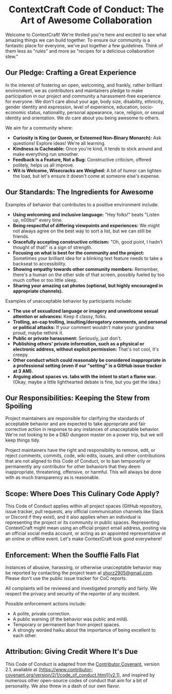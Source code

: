 # <center> ContextCraft Code of Conduct: The Art of Awesome Collaboration</center>

Welcome to ContextCraft! We're thrilled you're here and excited to see what amazing things we can build together. To ensure our community is a fantastic place for everyone, we've put together a few guidelines. Think of them less as "rules" and more as "recipes for a delicious collaboration stew."

## Our Pledge: Crafting a Great Experience

In the interest of fostering an open, welcoming, and frankly, rather brilliant environment, we as contributors and maintainers pledge to make participation in our project and community a harassment-free experience for everyone. We don't care about your age, body size, disability, ethnicity, gender identity and expression, level of experience, education, socio-economic status, nationality, personal appearance, race, religion, or sexual identity and orientation. We *do* care about you being awesome to others.

We aim for a community where:
*   **Curiosity is King (or Queen, or Esteemed Non-Binary Monarch):** Ask questions! Explore ideas! We're all learning.
*   **Kindness is Cacheable:** Once you're kind, it tends to stick around and make everything run smoother.
*   **Feedback is a Feature, Not a Bug:** Constructive criticism, offered politely, helps us all improve.
*   **Wit is Welcome, Wisecracks are Weighed:** A bit of humor can lighten the load, but let's ensure it doesn't come at someone else's expense.

## Our Standards: The Ingredients for Awesome

Examples of behavior that contributes to a positive environment include:

*   **Using welcoming and inclusive language:** "Hey folks!" beats "Listen up, n00bs!" every time.
*   **Being respectful of differing viewpoints and experiences:** We might not always agree on the best way to sort a list, but we can still be friends.
*   **Gracefully accepting constructive criticism:** "Oh, good point, I hadn't thought of that!" is a sign of strength.
*   **Focusing on what is best for the community and the project:** Sometimes your brilliant idea for a blinking text feature needs to take a backseat to accessibility.
*   **Showing empathy towards other community members:** Remember, there's a human on the other side of that screen, possibly fueled by too much coffee or too little sleep.
*   **Sharing your amazing cat photos (optional, but highly encouraged in appropriate channels).**

Examples of unacceptable behavior by participants include:

*   **The use of sexualized language or imagery and unwelcome sexual attention or advances:** Keep it classy, folks.
*   **Trolling, an-cap trolling, insulting/derogatory comments, and personal or political attacks:** If your comment wouldn't make your grandma proud, maybe rethink it.
*   **Public or private harassment:** Seriously, just don't.
*   **Publishing others' private information, such as a physical or electronic address, without explicit permission:** That's not cool, it's creepy.
*   **Other conduct which could reasonably be considered inappropriate in a professional setting (even if our "setting" is a GitHub issue tracker at 3 AM).**
*   **Arguing about spaces vs. tabs with the intent to start a flame war.** (Okay, maybe a little lighthearted debate is fine, but you get the idea.)

## Our Responsibilities: Keeping the Stew from Spoiling

Project maintainers are responsible for clarifying the standards of acceptable behavior and are expected to take appropriate and fair corrective action in response to any instances of unacceptable behavior. We're not looking to be a D&D dungeon master on a power trip, but we will keep things tidy.

Project maintainers have the right and responsibility to remove, edit, or reject comments, commits, code, wiki edits, issues, and other contributions that are not aligned to this Code of Conduct, or to ban temporarily or permanently any contributor for other behaviors that they deem inappropriate, threatening, offensive, or harmful. This will always be done with as much transparency as is reasonable.

## Scope: Where Does This Culinary Code Apply?

This Code of Conduct applies within all project spaces (GitHub repository, issue tracker, pull requests, any official communication channels like Slack or Discord if they exist), and it also applies when an individual is representing the project or its community in public spaces. Representing ContextCraft might mean using an official project email address, posting via an official social media account, or acting as an appointed representative at an online or offline event. Let's make ContextCraft look good everywhere!

## Enforcement: When the Soufflé Falls Flat

Instances of abusive, harassing, or otherwise unacceptable behavior may be reported by contacting the project team at shorz2905@gmail.com. Please don't use the public issue tracker for CoC reports.

All complaints will be reviewed and investigated promptly and fairly. We respect the privacy and security of the reporter of any incident.

Possible enforcement actions include:
*   A polite, private correction.
*   A public warning (if the behavior was public and mild).
*   Temporary or permanent ban from project spaces.
*   A strongly worded haiku about the importance of being excellent to each other.

## Attribution: Giving Credit Where It's Due

This Code of Conduct is adapted from the [Contributor Covenant][homepage], version 2.1, available at [https://www.contributor-covenant.org/version/2/1/code_of_conduct.html][v2.1], and inspired by numerous other open-source codes of conduct that aim for a bit of personality. We also threw in a dash of our own flavor.

[homepage]: https://www.contributor-covenant.org
[v2.1]: https://www.contributor-covenant.org/version/2/1/code_of_conduct.html
